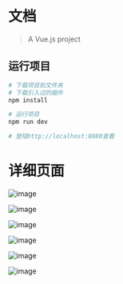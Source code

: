 # 文档

> A Vue.js project

## 运行项目

``` bash
# 下载项目到文件夹
# 下载引入过的插件
npm install

# 运行项目
npm run dev

# 登陆http://localhost:8080查看

```

# 详细页面

![image](https://github.com/linDdongZ/Xfiction/tree/master/image/s1.jpg)

 ![image](https://github.com/linDdongZ/Xfiction/tree/master/image/s2.jpg)

![image](https://github.com/linDdongZ/Xfiction/tree/master/image/s3.jpg)

![image](https://github.com/linDdongZ/Xfiction/tree/master/image/s4.jpg)

![image](https://github.com/linDdongZ/Xfiction/tree/master/image/s5.jpg)

![image](https://github.com/linDdongZ/Xfiction/tree/master/image/s6.jpg)